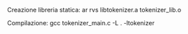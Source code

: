 Creazione libreria statica:
   ar rvs libtokenizer.a tokenizer_lib.o

Compilazione:
   gcc tokenizer_main.c -L . -ltokenizer
